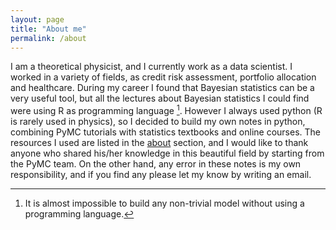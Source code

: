```yaml
---
layout: page
title: "About me"
permalink: /about
---
```

I am a theoretical physicist, and I currently work as a data scientist. I worked in a variety of fields, as credit risk assessment, portfolio allocation and healthcare.
During my career I found that Bayesian statistics can be a very useful tool, but all the lectures about Bayesian statistics I could find were using R as programming language [^1].
However I always used python (R is rarely used in physics), so I decided to build my own notes in python, combining PyMC tutorials with statistics textbooks and online courses.
The resources I used are listed in the [about](/about) section, and I would like to thank anyone who shared his/her knowledge in this beautiful field by starting from the PyMC
team. On the other hand, any error in these notes is my own responsibility, and if you find any please let my know by writing an email.


[^1]: It is almost impossible to build any non-trivial model without using a programming language.
